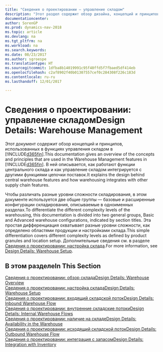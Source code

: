 ```yaml
---
title: "Сведения о проектировании — управление складом"
description: "Этот раздел содержит обзор дизайна, концепций и принципов, используемых в функциях управления складом в [!INCLUDE[d365fin](includes/d365fin_md.md)]."
documentationcenter: 
author: SorenGP
ms.prod: dynamics-nav-2018
ms.topic: article
ms.devlang: na
ms.tgt_pltfrm: na
ms.workload: na
ms.search.keywords: 
ms.date: 08/23/2017
ms.author: sgroespe
ms.translationtype: HT
ms.sourcegitcommit: 1dfba8b14019991c95f40ffd5f7fbaed5df414eb
ms.openlocfilehash: c2af8902f40b01307557cef0c284308f226c183d
ms.contentlocale: ru-ru
ms.lasthandoff: 12/01/2017

---
```

# <a name="design-details-warehouse-management"></a><span data-ttu-id="7f4e0-103">Сведения о проектировании: управление складом</span><span class="sxs-lookup"><span data-stu-id="7f4e0-103">Design Details: Warehouse Management</span></span>
<span data-ttu-id="7f4e0-104">Этот документ содержит обзор концепций и принципов, использованных в функциях управления складом в [!INCLUDE[d365fin](includes/d365fin_md.md)].</span><span class="sxs-lookup"><span data-stu-id="7f4e0-104">This documentation gives an overview of the concepts and principles that are used in the Warehouse Management features in [!INCLUDE[d365fin](includes/d365fin_md.md)].</span></span> <span data-ttu-id="7f4e0-105">В ней описывается, как работают функции центрального склада и как управление складом интегрируется с другими функциями цепочки поставок.</span><span class="sxs-lookup"><span data-stu-id="7f4e0-105">It explains the design behind central warehouse features and how warehousing integrates with other supply chain features.</span></span>  

<span data-ttu-id="7f4e0-106">Чтобы различать разные уровни сложности складирования, в этом документе используется две общие группы — базовые и расширенные конфигурации складирования, описываемые в одноименных разделах.</span><span class="sxs-lookup"><span data-stu-id="7f4e0-106">To differentiate the different complexity levels of the warehousing, this documentation is divided into two general groups, Basic and Advanced warehouse configurations, indicated by section titles.</span></span> <span data-ttu-id="7f4e0-107">Эта простая дифференциация охватывает разные уровни сложности, как определено областями продукции и настройками склада.</span><span class="sxs-lookup"><span data-stu-id="7f4e0-107">This simple differentiation covers different complexity levels as defined by product granules and location setup.</span></span> <span data-ttu-id="7f4e0-108">Дополнительные сведения см. в разделе [Сведения о проектировании: настройка склада](design-details-warehouse-setup.md).</span><span class="sxs-lookup"><span data-stu-id="7f4e0-108">For more information, see [Design Details: Warehouse Setup](design-details-warehouse-setup.md).</span></span>  

## <a name="in-this-section"></a><span data-ttu-id="7f4e0-109">В этом разделе</span><span class="sxs-lookup"><span data-stu-id="7f4e0-109">In This Section</span></span>  
[<span data-ttu-id="7f4e0-110">Сведения о проектировании: обзор склада</span><span class="sxs-lookup"><span data-stu-id="7f4e0-110">Design Details: Warehouse Overview</span></span>](design-details-warehouse-overview.md)  
[<span data-ttu-id="7f4e0-111">Сведения о проектировании: настройка склада</span><span class="sxs-lookup"><span data-stu-id="7f4e0-111">Design Details: Warehouse Setup</span></span>](design-details-warehouse-setup.md)  
[<span data-ttu-id="7f4e0-112">Сведения о проектировании: входящий складской поток</span><span class="sxs-lookup"><span data-stu-id="7f4e0-112">Design Details: Inbound Warehouse Flow</span></span>](design-details-inbound-warehouse-flow.md)  
[<span data-ttu-id="7f4e0-113">Сведения о проектировании: внутренние складские потоки</span><span class="sxs-lookup"><span data-stu-id="7f4e0-113">Design Details: Internal Warehouse Flows</span></span>](design-details-internal-warehouse-flows.md)  
[<span data-ttu-id="7f4e0-114">Сведения о проектировании: наличие на складе</span><span class="sxs-lookup"><span data-stu-id="7f4e0-114">Design Details: Availability in the Warehouse</span></span>](design-details-availability-in-the-warehouse.md)  
[<span data-ttu-id="7f4e0-115">Сведения о проектировании: исходящий складской поток</span><span class="sxs-lookup"><span data-stu-id="7f4e0-115">Design Details: Outbound Warehouse Flow</span></span>](design-details-outbound-warehouse-flow.md)  
[<span data-ttu-id="7f4e0-116">Сведения о проектировании: интеграция с запасом</span><span class="sxs-lookup"><span data-stu-id="7f4e0-116">Design Details: Integration with Inventory</span></span>](design-details-integration-with-inventory.md)

